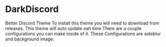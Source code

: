 # DarkDiscord
Better Discord Theme
To install this theme you will need to download from releases.
This theme will auto update eah time
There are a couple configurations you can make inside of it.
These Configurations are sideblur and background image.
